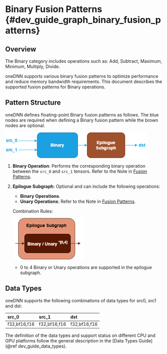 Binary Fusion Patterns {#dev_guide_graph_binary_fusion_patterns}
================================================================

## Overview

The Binary category includes operations such as: Add, Subtract, Maximum,
Minimum, Multiply, Divide.

oneDNN supports various binary fusion patterns to optimize performance and
reduce memory bandwidth requirements. This document describes the supported
fusion patterns for Binary operations.

## Pattern Structure

oneDNN defines floating-point Binary fusion patterns as follows.
The blue nodes are required when defining a Binary fusion pattern while the
brown nodes are optional.

![Binary pattern](images/binary_pattern.png)

1. **Binary Operation**: Performs the corresponding binary operation between the
   `src_0` and `src_1` tensors. Refer to the Note in
   [Fusion Patterns](graph_fusion_patterns.html).
2. **Epilogue Subgraph**: Optional and can include the following operations:
   - **Binary Operations**.
   - **Unary Operations**: Refer to the Note in
   [Fusion Patterns](graph_fusion_patterns.html).

   Combination Rules:

   ![epilogue subgraph](images/epilogue_subgraph_general_1.png)

   - 0 to 4 Binary or Unary operations are supported in the epilogue subgraph.

## Data Types

oneDNN supports the following combinations of data types for src0, src1
and dst:

| src_0        | src_1         | dst          |
| :----------- | :------------ | :----------- |
| f32,bf16,f16 | f32,bf16,f16  | f32,bf16,f16 |

The definition of the data types and support status on different CPU and GPU
platforms follow the general description in the [Data Types Guide](@ref dev_guide_data_types).
